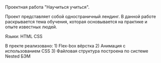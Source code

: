 Проектная работа "Научиться учиться".

Проект представляет собой одностраничный лендинг.
В данной работе раскрывается тема обучения, которая основывается на практике и опыте известных людей.

Языки:
    HTML
    CSS

В пректе реализовано:
    1) Flex-box вёрстка
    2) Анимация с использованием CSS
    3) Файловая структура построена по системе Nested БЭМ